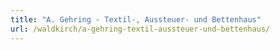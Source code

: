```yaml
---
title: "A. Gehring - Textil-, Aussteuer- und Bettenhaus"
url: /waldkirch/a-gehring-textil-aussteuer-und-bettenhaus/
---
```


